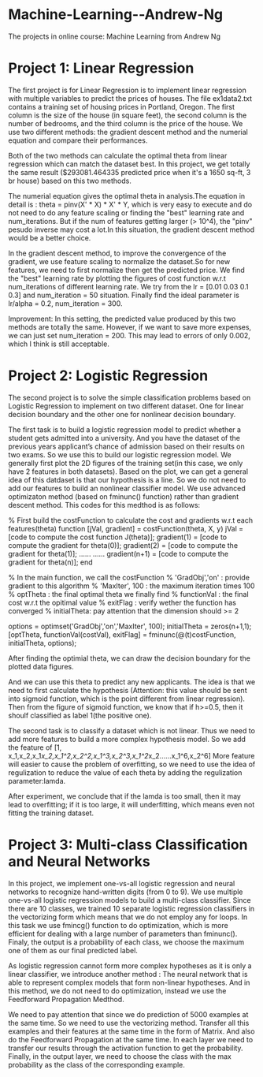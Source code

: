 # Machine-Learning--Andrew-Ng
The projects in online course: Machine Learning from Andrew Ng

# Project 1: Linear Regression
The first project is for Linear Regression is to implement linear regression with multiple variables to predict the prices of houses.
The file ex1data2.txt contains a training set of housing prices in Portland, Oregon. 
The first column is the size of the house (in square feet), the second column is the number of bedrooms, and the third column is the price of the house.
We use two different methods: the gradient descent method and the numerial equation and compare their performances.

Both of the two methods can calculate the optimal theta from linear regression which can match the dataset best.
In this project, we get totally the same result ($293081.464335 predicted price when it's a 1650 sq-ft, 3 br house) based on this two methods.

The numerial equation gives the optimal theta in analysis.The equation in detail is : theta = pinv(X' * X) * X' * Y, which is very easy to execute and do not 
need to do any feature scaling or finding the "best" learning rate and num_iterations. But if the num of features getting larger (> 10^4), the "pinv" pesudo inverse
may cost a lot.In this situation, the gradient descent method would be a better choice.

In the gradient descent method, to improve the convergence of the gradient, we use feature scaling to normalize the dataset.So for new features, we need to first normalize then 
get the predicted price. We find the "best" learning rate by plotting the figures of cost function w.r.t num_iterations of different learning rate. We try from the lr = [0.01 0.03 0.1 0.3] and num_iteration = 50 situation. Finally find the ideal parameter is lr/alpha = 0.2, num_iteration = 300.

Improvement:
In this setting, the predicted value produced by this two methods are totally the same. However, if we want to save more expenses, we can just set num_iteration = 200.
This may lead to errors of only 0.002, which I think is still acceptable.

# Project 2: Logistic Regression
The second project is to solve the simple classification problems based on Logistic Regression to implement on two different dataset. 
One for linear decision boundary and the other one for nonlinear decision boundary.

The first task is to build a logistic regression model to predict whether a student gets admitted into a university. And you have the dataset of the previous years applicant’s chance of admission based on their results on two exams. So we use this to build our logistic regression model.
We generally first plot the 2D figures of the training set(in this case, we only have 2 features in both datasets). Based on the plot, we can get a general idea of this datdaset is that our hypothesis is a line. So we do not need to add our features to build an nonlinear classifier model.
We use advanced optimizaton method (based on fminunc() function) rather than gradient descent method. This codes for this medthod is as follows:

% First build the costFunction to calculate the cost and gradients w.r.t each features(theta)
function [jVal, gradient] = costFunction(theta, X, y)
         jVal = [code to compute the cost function J(theta)];
         gradient(1) = [code to compute the gradient for theta(0)];
         gradient(2) = [code to compute the gradient for theta(1)];
         ......
         ......
         gradient(n+1) = [code to compute the gradient for theta(n)];
end

% In the main function, we call the costFunction
% 'GradObj','on' : provide gradient to this algorithm
% 'MaxIter', 100 : the maximum iteration times 100
% optTheta : the final optimal theta we finally find
% functionVal : the final cost w.r.t the opitimal value
% exitFlag : verify wether the function has converged
% initialTheta: pay attention that the dimension should >= 2

options = optimset('GradObj','on','MaxIter', 100);
initialTheta = zeros(n+1,1);
[optTheta, functionVal(costVal), exitFlag] = fminunc(@(t)costFunction, initialTheta, options);

After finding the optimial theta, we can draw the decision boundary for the plotted data figures.

And we can use this theta to predict any new applicants. The idea is that we need to first calculate the hypothesis (Attention: this value should be sent into sigmoid function, which is the point different from linear regression). Then from the figure of sigmoid function, we know that if h>=0.5, then it shoulf classified as label 1(the positive one).

The second task is to classify a dataset which is not linear. Thus we need to add more features to build a more complex hypothesis model. So we add the feature of [1, x_1,x_2,x_1*x_2,x_1^2,x_2^2,x_1^3,x_2^3,x_1^2*x_2......x_1^6,x_2^6]
More feature will easier to cause the problem of overfitting, so we need to use the idea of regulization to reduce the value of each theta by adding the regulization parameter:lamda.

After experiment, we conclude that if the lamda is too small, then it may lead to overfitting; if it is too large, it will underfitting, which means even not fitting the training dataset.

# Project 3:  Multi-class Classification and Neural Networks
In this project, we implement one-vs-all logistic regression and neural networks to recognize hand-written digits (from 0 to 9). We use multiple one-vs-all logistic regression models to build a multi-class classifier. Since there are 10 classes, we trained 10 separate logistic regression classifiers in the vectorizing form which means that we do not employ any for loops. In this task we use fmincg() function to do optimization, which is more efficient for dealing with a large number of parameters than fminunc(). Finaly, the output is a probability of each class, we choose the maximum one of them as our final predicted label.

As logistic regression cannot form more complex hypotheses as it is only a linear classifier, we introduce another method : The neural network that is able to represent complex models that form non-linear hypotheses. And in this method, we do not need to do optimization, instead we use the Feedforward Propagation Medthod.

We need to pay attention that since we do prediction of 5000 examples at the same time. So we need to use the vectorizing method. Transfer all this examples and their features at the same time in the form of Matrix. And also do the Feedforward Propagation at the same time. In each layer we need to transfer our results through the activation function to get the probability. Finally, in the output layer, we need to choose the class with the max probability as the class of the corresponding example.





